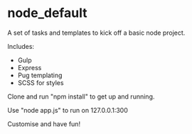 # node_default
A set of tasks and templates to kick off a basic node project.

Includes:

* Gulp
* Express
* Pug templating
* SCSS for styles

Clone and run "npm install" to get up and running.

Use "node app.js" to run on 127.0.0.1:300

Customise and have fun!
